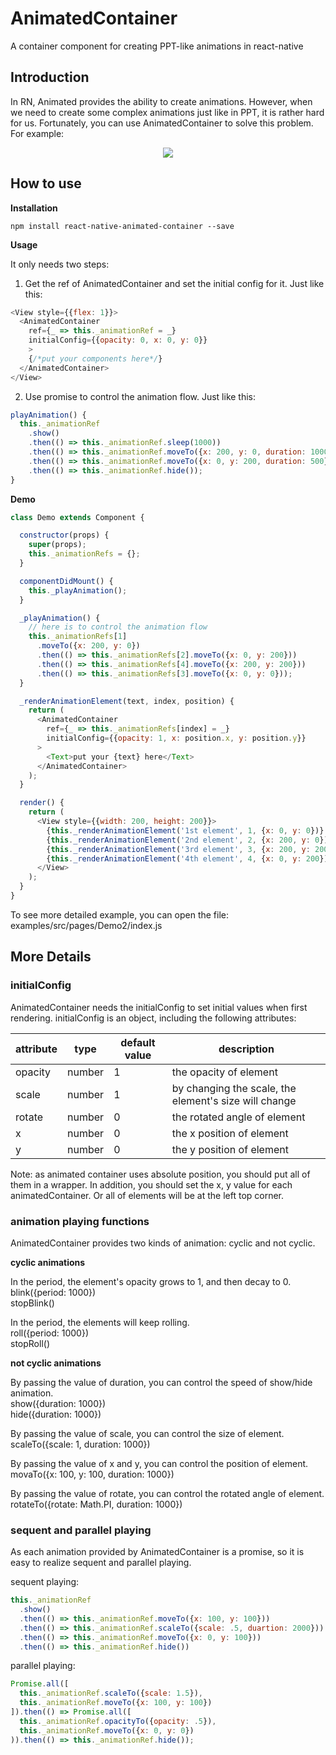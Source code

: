 # AnimatedContainer
A container component for creating PPT-like animations in react-native

## Introduction
In RN, Animated provides the ability to create animations. However, when we need to create some complex animations just like in PPT, it is rather hard for us. Fortunately, you can use AnimatedContainer to solve this problem. For example:

<div align="center">
    <img src="http://oo819l870.bkt.clouddn.com/wocai-demo.gif"/>
</div>

## How to use

**Installation**

```
npm install react-native-animated-container --save
```

**Usage**

It only needs two steps: 

1. Get the ref of AnimatedContainer and set the initial config for it. Just like this:

```javascript
<View style={{flex: 1}}>
  <AnimatedContainer
    ref={_ => this._animationRef = _}
    initialConfig={{opacity: 0, x: 0, y: 0}}
    >
    {/*put your components here*/}
  </AnimatedContainer>
</View>
```

2. Use promise to control the animation flow. Just like this:

```javascript
playAnimation() {
  this._animationRef
    .show()                                                                  // appear
    .then(() => this._animationRef.sleep(1000))                              // sleep 1s
    .then(() => this._animationRef.moveTo({x: 200, y: 0, duration: 1000}))   // move to (200, 0)
    .then(() => this._animationRef.moveTo({x: 0, y: 200, duration: 500}))    // move to (0, 200)
    .then(() => this._animationRef.hide());                                  // disappear
}
```

**Demo**

```javascript
class Demo extends Component {

  constructor(props) {
    super(props);
    this._animationRefs = {};
  }

  componentDidMount() {
    this._playAnimation();
  }

  _playAnimation() {
    // here is to control the animation flow
    this._animationRefs[1]
      .moveTo({x: 200, y: 0})
      .then(() => this._animationRefs[2].moveTo({x: 0, y: 200}))
      .then(() => this._animationRefs[4].moveTo({x: 200, y: 200}))
      .then(() => this._animationRefs[3].moveTo({x: 0, y: 0}));
  }

  _renderAnimationElement(text, index, position) {
    return (
      <AnimatedContainer
        ref={_ => this._animationRefs[index] = _}
        initialConfig={{opacity: 1, x: position.x, y: position.y}}
      >
        <Text>put your {text} here</Text>
      </AnimatedContainer>
    );
  }

  render() {
    return (
      <View style={{width: 200, height: 200}}>
        {this._renderAnimationElement('1st element', 1, {x: 0, y: 0})}
        {this._renderAnimationElement('2nd element', 2, {x: 200, y: 0})}
        {this._renderAnimationElement('3rd element', 3, {x: 200, y: 200})}
        {this._renderAnimationElement('4th element', 4, {x: 0, y: 200})}
      </View>
    );
  }
}
```

To see more detailed example, you can open the file: examples/src/pages/Demo2/index.js

## More Details

### initialConfig

AnimatedContainer needs the initialConfig to set initial values when first rendering. initialConfig is an object, including the following attributes:

|attribute|type|default value|description|
|---------|----|-------------|-----------|
|opacity|number|1|the opacity of element|
|scale|number|1|by changing the scale, the element's size will change|
|rotate|number|0|the rotated angle of element|
|x|number|0|the x position of element|
|y|number|0|the y position of element|

Note: as animated container uses absolute position, you should put all of them in a wrapper. In addition, you should set the x, y value for each animatedContainer. Or all of elements will be at the left top corner.

### animation playing functions

AnimatedContainer provides two kinds of animation: cyclic and not cyclic.

**cyclic animations**

In the period, the element's opacity grows to 1, and then decay to 0.  
blink({period: 1000})  
stopBlink()

In the period, the elements will keep rolling.  
roll({period: 1000})  
stopRoll()

**not cyclic animations**

By passing the value of duration, you can control the speed of show/hide animation.  
show({duration: 1000})  
hide({duration: 1000})

By passing the value of scale, you can control the size of element.  
scaleTo({scale: 1, duration: 1000})

By passing the value of x and y, you can control the position of element.  
movaTo({x: 100, y: 100, duration: 1000})

By passing the value of rotate, you can control the rotated angle of element.  
rotateTo({rotate: Math.PI, duration: 1000})

### sequent and parallel playing

As each animation provided by AnimatedContainer is a promise, so it is easy to realize sequent and parallel playing.

sequent playing:

```javascript
this._animationRef
  .show()
  .then(() => this._animationRef.moveTo({x: 100, y: 100}))
  .then(() => this._animationRef.scaleTo({scale: .5, duartion: 2000}))
  .then(() => this._animationRef.moveTo({x: 0, y: 100}))
  .then(() => this._animationRef.hide())
```

parallel playing:

```javascript
Promise.all([
  this._animationRef.scaleTo({scale: 1.5}),
  this._animationRef.moveTo({x: 100, y: 100})
]).then(() => Promise.all([
  this._animationRef.opacityTo({opacity: .5}),
  this._animationRef.moveTo({x: 0, y: 0})
)).then(() => this._animationRef.hide());
```
